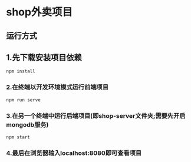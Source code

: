 # shop外卖项目

## 运行方式

## 1.先下载安装项目依赖
```
npm install
```

### 2.在终端以开发环境模式运行前端项目
```
npm run serve
```

### 3.在另一个终端中运行后端项目(即shop-server文件夹;需要先开启mongodb服务)
```
npm start
```

### 4.最后在浏览器输入localhost:8080即可查看项目
